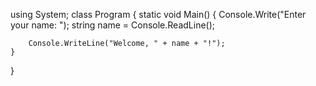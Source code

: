 using System;
class Program
{
    static void Main()
    {
        Console.Write("Enter your name: ");
        string name = Console.ReadLine();
        
        Console.WriteLine("Welcome, " + name + "!");
    }
} 
